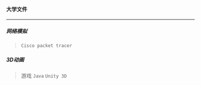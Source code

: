 #### 大学文件
------------

##### 网络模拟     
> `Cisco packet tracer`

##### 3D动画
> 游戏     `Java`  `Unity 3D`
